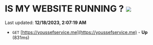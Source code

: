 # IS MY WEBSITE RUNNING ? [![](https://img.shields.io/static/v1?label=Sponsor&message=%E2%9D%A4&logo=GitHub&color=%23fe8e86)](https://github.com/sponsors/<username>)

Last updated: **12/18/2023, 2:07:19 AM**

- `GET` [https://youssefservice.me](https://youssefservice.me) - **Up** (831ms)
